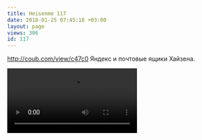 ```yaml
---
title: Heisenme 117
date: 2018-01-25 07:45:18 +03:00
layout: page
views: 306
id: 117
---
```


http://coub.com/view/c47c0
Яндекс и почтовые ящики Хайзена.



![/uploads/heisenme/static/gifv_1470743713_gifv.mp4](/uploads/heisenme/static/gifv_1470743713_gifv.mp4)
